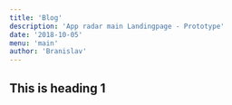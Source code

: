 ```yaml
---
title: 'Blog'
description: 'App radar main Landingpage - Prototype'
date: '2018-10-05'
menu: 'main'
author: 'Branislav'
---
```


## This is heading 1
